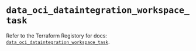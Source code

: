 # `data_oci_dataintegration_workspace_task`

Refer to the Terraform Registory for docs: [`data_oci_dataintegration_workspace_task`](https://registry.terraform.io/providers/oracle/oci/6.18.0/docs/data-sources/dataintegration_workspace_task).
